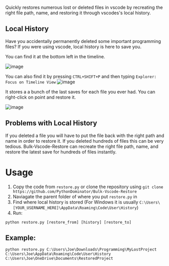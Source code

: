 Quickly restores numerous lost or deleted files in vscode by recreating the right file path, name, and restoring it through vscodes's local history.

## Local History

Have you accidentally permanently deleted some important programming files? If you were using vscode, local history is here to save you.

You can find it at the bottom left in the timeline.

![image](https://github.com/PythonDominator/Bulk-Vscode-Restore/assets/102424561/de35b462-dc50-402e-82b6-dfec0c276a24)

You can also find it by pressing `CTRL+SHIFT+P` and then typing `Explorer: Focus on Timeline View`
![image](https://github.com/PythonDominator/Bulk-Vscode-Restore/assets/102424561/2928731c-922f-4942-8ef3-077094e62a66)

It stores a a bunch of the last saves for each file you ever had. You can right-click on point and restore it.

![image](https://github.com/PythonDominator/Bulk-Vscode-Restore/assets/102424561/0507c034-c40b-4a5b-821f-ce533c906989)

## Problems with Local History
If you deleted a file you will have to put the file back with the right path and name in order to restore it. If you deleted hundreds of files this can be very tedious. Bulk-Vscode-Restore can recreate the right file path, name, and restore the latest save for hundreds of files instantly.

# Usage
1. Copy the code from `restore.py` or clone the repository using `git clone https://github.com/PythonDominator/Bulk-Vscode-Restore`
2. Naviagate the parent folder of where you put `restore.py` in
3. Find where local history is stored (For Windows it is usually `C:\Users\[YOUR_USERNAME_HERE]\AppData\Roaming\Code\User\History`)
4. Run:
```
python restore.py [restore_from] [history] [restore_to]
```
   
## Example:
```
python restore.py C:\Users\Joe\Downloads\Programming\MyLostProject C:\Users\Joe\AppData\Roaming\Code\User\History C:\Users\Joe\OneDrive\Documents\RestoredProject
```
